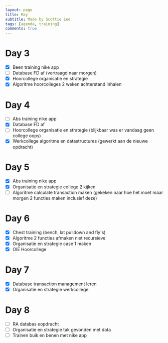 ```yaml
---
layout: page
title: May
subtitle: Made by Scottie Lee
tags: [agenda, training]
comments: true
---
```

<!---
⬜ = to do
✅ = done
🟥 = cancelled
--->

# Day 3
- [x] Been training nike app
- [ ] Database FD af (vertraagd naar morgen)
- [x] Hoorcollege organisatie en strategie
- [x] Algoritme hoorcolleges 2 weken achterstand inhalen

# Day 4
- [ ] Abs training nike app
- [x] Database FD af
- [ ] Hoorcollege organisatie en strategie (blijkbaar was er vandaag geen college oops)
- [x] Werkcollege algoritme en datastructures (gewerkt aan de nieuwe opdracht)

# Day 5
- [x] Abs training nike app
- [x] Organisatie en strategie college 2 kijken
- [ ] Algoritme calculate transaction maken (gekeken naar hoe het moet maar morgen 2 functies maken inclusief deze)

# Day 6
- [x] Chest training (bench, lat pulldown and fly's)
- [x] Algoritme 2 functies afmaken niet recursieve
- [x] Organisatie en strategie case 1 maken
- [x] OIE Hoorcollege

# Day 7
- [x] Database transaction management leren
- [x] Organisatie en strategie werkcollege

# Day 8
- [ ] RA databas eopdracht
- [ ] Organisatie en strategie tak gevonden met data
- [ ] Trainen buik en benen met nike app
